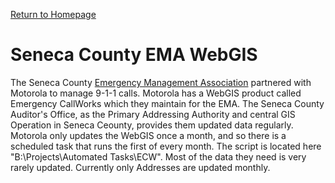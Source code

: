 [Return to Homepage](../index.html)
# Seneca County EMA WebGIS

The Seneca County [Emergency Management Association](https://senecacountyohio.gov/seneca-county-emergency-services/)
partnered with Motorola to manage 9-1-1 calls. Motorola has a WebGIS product
called Emergency CallWorks which they maintain for the EMA. The Seneca County
Auditor's Office, as the Primary Addressing Authority and central GIS Operation
in Seneca Ceounty, provides them updated data regularly. Motorola only updates
the WebGIS once a month, and so there is a scheduled task that runs the first of
every month. The script is located here "B:\\Projects\\Automated Tasks\\ECW". Most
of the data they need is very rarely updated. Currently only Addresses are
updated monthly.
